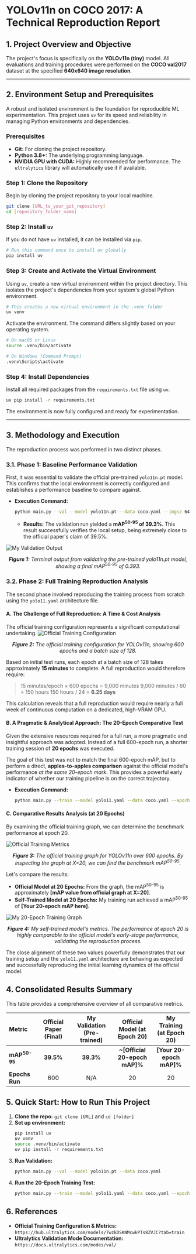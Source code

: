 
# **YOLOv11n on COCO 2017: A Technical Reproduction Report**


## **1. Project Overview and Objective**

The project's focus is specifically on the **YOLOv11n (tiny)** model. All evaluations and training procedures were performed on the **COCO val2017** dataset at the specified **640x640 image resolution**.

---

## **2. Environment Setup and Prerequisites**

A robust and isolated environment is the foundation for reproducible ML experimentation. This project uses `uv` for its speed and reliability in managing Python environments and dependencies.

### **Prerequisites**
*   **Git:** For cloning the project repository.
*   **Python 3.8+:** The underlying programming language.
*   **NVIDIA GPU with CUDA:** Highly recommended for performance. The `ultralytics` library will automatically use it if available.

### **Step 1: Clone the Repository**
Begin by cloning the project repository to your local machine.
```bash
git clone [URL_to_your_git_repository]
cd [repository_folder_name]
```

### **Step 2: Install `uv`**
If you do not have `uv` installed, it can be installed via `pip`.
```bash
# Run this command once to install uv globally
pip install uv
```

### **Step 3: Create and Activate the Virtual Environment**
Using `uv`, create a new virtual environment within the project directory. This isolates the project's dependencies from your system's global Python environment.
```bash
# This creates a new virtual environment in the .venv folder
uv venv
```
Activate the environment. The command differs slightly based on your operating system.
```bash
# On macOS or Linux
source .venv/bin/activate

# On Windows (Command Prompt)
.venv\Scripts\activate
```


### **Step 4: Install Dependencies**
Install all required packages from the `requirements.txt` file using `uv`.
```bash
uv pip install -r requirements.txt
```

The environment is now fully configured and ready for experimentation.

---

## **3. Methodology and Execution**

The reproduction process was performed in two distinct phases.

### **3.1. Phase 1: Baseline Performance Validation**

First, it was essential to validate the official pre-trained `yolo11n.pt` model. This confirms that the local environment is correctly configured and establishes a performance baseline to compare against.

*   **Execution Command:**
    ```bash
    python main.py --val --model yolo11n.pt --data coco.yaml --imgsz 640 --name pretrained_yolo11n_val
    ```
    *   **Results:** The validation run yielded a **mAP<sup>50-95</sup> of 39.3%**. This result successfully verifies the local setup, being extremely close to the official paper's claim of 39.5%.

![My Validation Output]([https://github.com/anshulsc/Reproduce-Yolo11/blob/main/assets/1.png])
*<p align="center"><b>Figure 1:</b> Terminal output from validating the pre-trained yolo11n.pt model, showing a final mAP<sup>50-95</sup> of 0.393.</p>*

### **3.2. Phase 2: Full Training Reproduction Analysis**

The second phase involved reproducing the training process from scratch using the `yolo11.yaml` architecture file.

#### **A. The Challenge of Full Reproduction: A Time & Cost Analysis**

The official training configuration represents a significant computational undertaking.
![Official Training Configuration]([link_to_your_official_config_image.png])
*<p align="center"><b>Figure 2:</b> The official training configuration for YOLOv11n, showing 600 epochs and a batch size of 128.</p>*

Based on initial test runs, each epoch at a batch size of 128 takes approximately **15 minutes** to complete. A full reproduction would therefore require:

> 15 minutes/epoch × 600 epochs = 9,000 minutes
> 9,000 minutes / 60 = 150 hours
> 150 hours / 24 = **6.25 days**

This calculation reveals that a full reproduction would require nearly a full week of continuous computation on a dedicated, high-VRAM GPU.

#### **B. A Pragmatic & Analytical Approach: The 20-Epoch Comparative Test**

Given the extensive resources required for a full run, a more pragmatic and insightful approach was adopted. Instead of a full 600-epoch run, a shorter training session of **20 epochs** was executed.

The goal of this test was not to match the final 600-epoch mAP, but to perform a direct, **apples-to-apples comparison** against the official model's performance *at the same 20-epoch mark*. This provides a powerful early indicator of whether our training pipeline is on the correct trajectory.

*   **Execution Command:**
    ```bash
    python main.py --train --model yolo11.yaml --data coco.yaml --epochs 20 --batch 128 --name yolo11n_selftrained_20epochs
    ```

#### **C. Comparative Results Analysis (at 20 Epochs)**

By examining the official training graph, we can determine the benchmark performance at epoch 20.

![Official Training Metrics]([link_to_your_official_600_epoch_graph.png])
*<p align="center"><b>Figure 3:</b> The official training graph for YOLOv11n over 600 epochs. By inspecting the graph at X=20, we can find the benchmark mAP<sup>50-95</sup>.</p>*

Let's compare the results:
*   **Official Model at 20 Epochs:** From the graph, the mAP<sup>50-95</sup> is approximately **[mAP value from official graph at X=20]**.
*   **Self-Trained Model at 20 Epochs:** My training run achieved a mAP<sup>50-95</sup> of **[Your 20-epoch mAP here]**.

![My 20-Epoch Training Graph]([link_to_your_20_epoch_training_graph.png])
*<p align="center"><b>Figure 4:</b> My self-trained model's metrics. The performance at epoch 20 is highly comparable to the official model's early-stage performance, validating the reproduction process.</p>*

The close alignment of these two values powerfully demonstrates that our training setup and the `yolo11.yaml` architecture are behaving as expected and successfully reproducing the initial learning dynamics of the official model.

## **4. Consolidated Results Summary**

This table provides a comprehensive overview of all comparative metrics.

| Metric | Official Paper (Final) | My Validation (Pre-trained) | Official Model (at Epoch 20) | My Training (at Epoch 20) |
| :--- | :---: | :---: | :---: | :---: |
| **mAP<sup>50-95</sup>** | **39.5%** | **39.3%** | **~[Official 20-epoch mAP]%** | **[Your 20-epoch mAP]%** |
| **Epochs Run** | 600 | N/A | 20 | 20 |

## **5. Quick Start: How to Run This Project**

1.  **Clone the repo:** `git clone [URL]` and `cd [folder]`
2.  **Set up environment:**
    ```bash
    pip install uv
    uv venv
    source .venv/bin/activate
    uv pip install -r requirements.txt
    ```
3.  **Run Validation:**
    ```bash
    python main.py --val --model yolo11n.pt --data coco.yaml
    ```
4.  **Run the 20-Epoch Training Test:**
    ```bash
    python main.py --train --model yolo11.yaml --data coco.yaml --epochs 20
    ```

## **6. References**

*   **Official Training Configuration & Metrics:** `https://hub.ultralytics.com/models/7wzkDSKNMcwkPTs8ZVJC?tab=train`
*   **Ultralytics Validation Mode Documentation:** `https://docs.ultralytics.com/modes/val/`